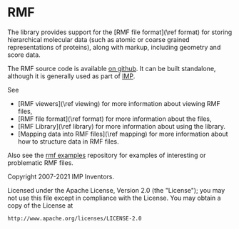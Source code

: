 # RMF #

The library provides support for the [RMF file format](\ref format) for
storing hierarchical molecular data (such as atomic or coarse grained
representations of proteins), along with markup, including geometry
and score data.

The RMF source code is available [on github](https://github.com/salilab/rmf/).
It can be built standalone, although it is generally used as part of
[IMP](http://integrativemodeling.org).

See
- [RMF viewers](\ref viewing) for more information about viewing RMF files,
- [RMF file format](\ref format) for more information about the files,
- [RMF Library](\ref library) for more information about using the library.
- [Mapping data into RMF files](\ref mapping) for more information about how to structure data in RMF files.

Also see the [rmf examples](https://github.com/salilab/rmf_examples) repository
for examples of interesting or problematic RMF files.

Copyright 2007-2021 IMP Inventors.

Licensed under the Apache License, Version 2.0 (the "License");
you may not use this file except in compliance with the License.
You may obtain a copy of the License at

    http://www.apache.org/licenses/LICENSE-2.0

